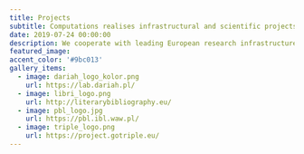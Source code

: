 ```yaml
---
title: Projects
subtitle: Computations realises infrastructural and scientific projects for research and cultural heritage
date: 2019-07-24 00:00:00
description: We cooperate with leading European research infrastructures – such as DARIAH, OPERAS or CLARIN – and develop own IT and research solutions for digital humanities.
featured_image: 
accent_color: '#9bc013'
gallery_items:
  - image: dariah_logo_kolor.png
    url: https://lab.dariah.pl/
  - image: libri_logo.png
    url: http://literarybibliography.eu/
  - image: pbl_logo.jpg
    url: https://pbl.ibl.waw.pl/
  - image: triple_logo.png
    url: https://project.gotriple.eu/
---
```

